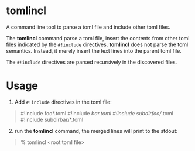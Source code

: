 # tomlincl
A command line tool to parse a toml file and include other toml files.

The **tomlincl** command parse a toml file, insert the contents from other toml
files indicated by the `#!include` directives. **tomlincl** does not parse the
toml semantics. Instead, it merely insert the text lines into the parent toml file.

The `#!include` directives are parsed recursively in the discovered files.

# Usage

1. Add `#!include` directives in the toml file:

> #!include foo*.toml
> #!include *bar.toml
> #!include subdirfoo/*.toml
> #!include subdirbar/*.toml

2. run the **tomlincl** command, the merged lines will print to the stdout:

> % tomlincl \<root toml file\>

